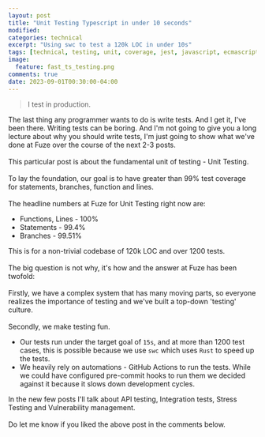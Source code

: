 ```yaml
---
layout: post
title: "Unit Testing Typescript in under 10 seconds"
modified:
categories: technical
excerpt: "Using swc to test a 120k LOC in under 10s"
tags: [technical, testing, unit, coverage, jest, javascript, ecmascript, swc]
image:
  feature: fast_ts_testing.png
comments: true
date: 2023-09-01T00:30:00-04:00
---
```

> I test in production.

The last thing any programmer wants to do is write tests. And I get it, I've been there. Writing tests can be boring. And I'm not going to give you a long lecture about why you should write tests, I'm just going to show what we've done at Fuze over the course of the next 2-3 posts.<br/><br/>
This particular post is about the fundamental unit of testing - Unit Testing.<br/><br/>
To lay the foundation, our goal is to have greater than 99% test coverage for statements, branches, function and
lines.<br/><br/>
The headline numbers at Fuze for Unit Testing right now are:
- Functions, Lines - 100%
- Statements - 99.4%
- Branches - 99.51%

This is for a non-trivial codebase of 120k LOC and over 1200 tests.<br/><br/>
The big question is not why, it's how and the answer at Fuze has been twofold:<br/><br/>
Firstly, we have a complex system that has many moving parts, so everyone realizes the importance of testing and we've built a top-down 'testing' culture.<br/><br/>
Secondly, we make testing fun.
- Our tests run under the target goal of `15s`, and at more than 1200 test cases, this is possible because we use `swc` which uses `Rust` to speed up the tests.
- We heavily rely on automations - GitHub Actions to run the tests. While we could have configured pre-commit hooks to run them we decided against it because it slows down development cycles.

In the new few posts I'll talk about API testing, Integration tests, Stress Testing and Vulnerability
management.<br/><br/>
Do let me know if you liked the above post in the comments below.<br/><br/>
